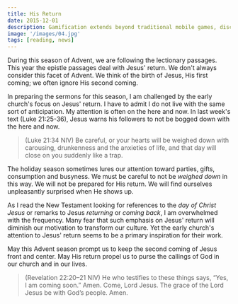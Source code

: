 ```yaml
---
title: His Return
date: 2015-12-01
description: Gamification extends beyond traditional mobile games, discovering innovative strategies to incorporate game-like elements into non-gaming apps for enhanced
image: '/images/04.jpg'
tags: [reading, news]
---
```


During this season of Advent, we are following the lectionary passages. This year the epistle passages deal with Jesus' return. We don't always consider this facet of Advent. We think of the birth of Jesus, His first coming; we often ignore His second coming.

In preparing the sermons for this season, I am challenged by the early church's focus on Jesus' return. I have to admit I do not live with the same sort of anticipation. My attention is often on the here and now. In last week's text (Luke 21:25-36), Jesus warns his followers to not be bogged down with the here and now.

>(Luke 21:34 NIV) Be careful, or your hearts will be weighed down with carousing, drunkenness and the anxieties of life, and that day will close on you suddenly like a trap.

The holiday season sometimes lures our attention toward parties, gifts, consumption and busyness. We must be careful to not be *weighed down* in this way. We will not be prepared for His return. We will find ourselves unpleasantly surprised when He shows up.

As I read the New Testament looking for references to the *day of Christ Jesus* or remarks to Jesus *returning* or *coming back*, I am overwhelmed with the frequency. Many fear that such emphasis on Jesus' return will diminish our motivation to transform our culture. Yet the early church's attention to Jesus' return seems to be a primary inspiration for their work. 

May this Advent season prompt us to keep the second coming of Jesus front and center. May His return propel us to purse the callings of God in our church and in our lives.

>(Revelation 22:20–21 NIV) He who testifies to these things says, “Yes, I am coming soon.” Amen. Come, Lord Jesus. The grace of the Lord Jesus be with God’s people. Amen.


